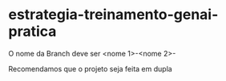 # estrategia-treinamento-genai-pratica

O nome da Branch deve ser <nome 1>-<nome 2>-<tema projeto>

Recomendamos que o projeto seja feita em dupla
